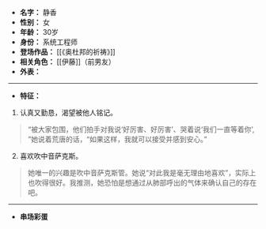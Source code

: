 
- **名字：** 静香
- **性别：** 女
- **年龄：** 30岁
- **身份：** 系统工程师
- **登场作品：** [[《奥杜邦的祈祷》]]
- **相关角色：** [[伊藤]]（前男友）
- **外表：** 

---

- **特征：** 

1. 认真又勤恳，渴望被他人铭记。

> “被大家包围，他们拍手对我说‘好厉害、好厉害’、哭着说‘我们一直等着你’, ”她说着荒唐的话，“如果这样，我就可以接受并感到安心。”

2. 喜欢吹中音萨克斯。

> 她唯一的兴趣是吹中音萨克斯管。她说“对此我是毫无理由地喜欢”，实际上也吹得很好。我推测，她恐怕是想通过从肺部呼出的气体来确认自己的存在吧。

---

- **串场彩蛋** 